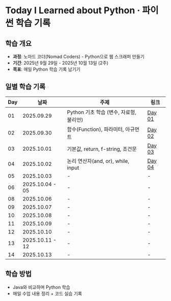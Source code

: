 # Today I Learned about Python · 파이썬 학습 기록

## 학습 개요
- **과정**: 노마드 코더(Nomad Coders) - Python으로 웹 스크래퍼 만들기
- **기간**: 2025년 9월 29일 - 2025년 10월 13일 (2주)
- **목표**: 매일 Python 학습 기록 남기기

## 일별 학습 기록
| Day | 날짜 | 주제 | 링크 |
|-----|------|------|------|
| 01 | 2025.09.29 | Python 기초 학습 (변수, 자료형, 불리언) | [Day 01](day01/day01.md) |
| 02 | 2025.09.30 | 함수(Function), 파라미터, 아규먼트 | [Day 02](day02/day02.md) |
| 03 | 2025.10.01 | 기본값, return, f-string, 조건문 | [Day 03](day03/day03.md) |
| 04 | 2025.10.02 | 논리 연산자(and, or), while, input | [Day 04](day04/day04.md) |
| 05 | 2025.10.03 | - | - |
| 06 | 2025.10.04 - 05 | - | - |
| 08 | 2025.10.06 | - | - |
| 09 | 2025.10.07 | - | - |
| 10 | 2025.10.08 | - | - |
| 11 | 2025.10.09 | - | - |
| 12 | 2025.10.10 | - | - |
| 13 | 2025.10.11 - 12 | - | - |
| 14 | 2025.10.13 | - | - |

## 학습 방법
- Java와 비교하며 Python 학습
- 매일 수업 내용 정리 + 코드 실습 기록
